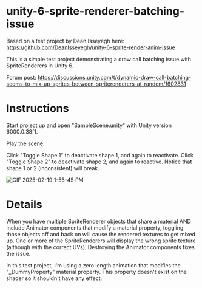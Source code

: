 # unity-6-sprite-renderer-batching-issue 

Based on a test project by Dean Isseyegh here:
https://github.com/DeanIsseyegh/unity-6-sprite-render-anim-issue

This is a simple test project demonstrating a draw call batching issue with SpriteRenderers in Unity 6.

Forum post:
https://discussions.unity.com/t/dynamic-draw-call-batching-seems-to-mix-up-sprites-between-spriterenderers-at-random/1602831

# Instructions

Start project up and open "SampleScene.unity" with Unity version 6000.0.38f1.

Play the scene.

Click "Toggle Shape 1" to deactivate shape 1, and again to reactivate. Click "Toggle Shape 2" to deactivate shape 2, and again to reactive. Notice that shape 1 or 2 (inconsistent) will break.

![GIF 2025-02-19 1-55-45 PM](https://github.com/user-attachments/assets/cf08a4cb-8def-4b30-abda-afa663f0dec4)

# Details

When you have multiple SpriteRenderer objects that share a material AND include Animator components that modify a material property, toggling those objects off and back on will cause the rendered textures to get mixed up. One or more of the SpriteRenderers will display the wrong sprite texture (although with the correct UVs). Destroying the Animator components fixes the issue.

In this test project, I'm using a zero length animation that modifies the "_DummyProperty" material property. This property doesn't exist on the shader so it shouldn't have any effect.
